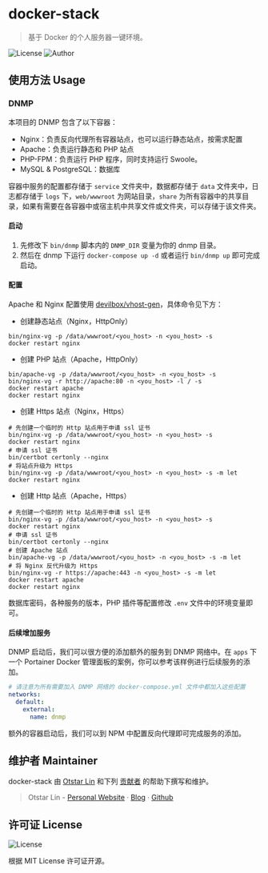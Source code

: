 # docker-stack

> 基于 Docker 的个人服务器一键环境。

![License](https://img.shields.io/github/license/syfxlin/docker-stack.svg?style=flat-square) ![Author](https://img.shields.io/badge/Author-Otstar%20Lin-blue.svg?style=flat-square)

## 使用方法 Usage

### DNMP

本项目的 DNMP 包含了以下容器：

- Nginx：负责反向代理所有容器站点，也可以运行静态站点，按需求配置
- Apache：负责运行静态和 PHP 站点
- PHP-FPM：负责运行 PHP 程序，同时支持运行 Swoole。
- MySQL & PostgreSQL：数据库

容器中服务的配置都存储于 `service` 文件夹中，数据都存储于 `data` 文件夹中，日志都存储于 `logs` 下，`web/wwwroot` 为网站目录，`share` 为所有容器中的共享目录，如果有需要在各容器中或宿主机中共享文件或文件夹，可以存储于该文件夹。

#### 启动

1. 先修改下 `bin/dnmp` 脚本内的 `DNMP_DIR` 变量为你的 dnmp 目录。
2. 然后在 dnmp 下运行 `docker-compose up -d` 或者运行 `bin/dnmp up` 即可完成启动。

#### 配置

Apache 和 Nginx 配置使用 [devilbox/vhost-gen](https://github.com/devilbox/vhost-gen)，具体命令见下方：

- 创建静态站点（Nginx，HttpOnly）

```shell script
bin/nginx-vg -p /data/wwwroot/<you_host> -n <you_host> -s
docker restart nginx
```

- 创建 PHP 站点（Apache，HttpOnly）

```shell script
bin/apache-vg -p /data/wwwroot/<you_host> -n <you_host> -s
bin/nginx-vg -r http://apache:80 -n <you_host> -l / -s
docker restart apache
docker restart nginx
```

- 创建 Https 站点（Nginx，Https）

```shell script
# 先创建一个临时的 Http 站点用于申请 ssl 证书
bin/nginx-vg -p /data/wwwroot/<you_host> -n <you_host> -s
docker restart nginx
# 申请 ssl 证书
bin/certbot certonly --nginx
# 将站点升级为 Https
bin/nginx-vg -p /data/wwwroot/<you_host> -n <you_host> -s -m let
docker restart nginx
```

- 创建 Http 站点（Apache，Https）

```shell script
# 先创建一个临时的 Http 站点用于申请 ssl 证书
bin/nginx-vg -p /data/wwwroot/<you_host> -n <you_host> -s
docker restart nginx
# 申请 ssl 证书
bin/certbot certonly --nginx
# 创建 Apache 站点
bin/apache-vg -p /data/wwwroot/<you_host> -n <you_host> -s -m let
# 将 Nginx 反代升级为 Https
bin/nginx-vg -r https://apache:443 -n <you_host> -s -m let
docker restart apache
docker restart nginx
```

数据库密码，各种服务的版本，PHP 插件等配置修改 `.env` 文件中的环境变量即可。

#### 后续增加服务

DNMP 启动后，我们可以很方便的添加额外的服务到 DNMP 网络中。在 `apps` 下一个 Portainer Docker 管理面板的案例，你可以参考该样例进行后续服务的添加。

```yaml
# 请注意为所有需要加入 DNMP 网络的 docker-compose.yml 文件中都加入这些配置
networks:
  default:
    external:
      name: dnmp
```

额外的容器启动后，我们可以到 NPM 中配置反向代理即可完成服务的添加。

## 维护者 Maintainer

docker-stack 由 [Otstar Lin](https://ixk.me/) 和下列 [贡献者](https://github.com/syfxlin/docker-stack/graphs/contributors) 的帮助下撰写和维护。

> Otstar Lin - [Personal Website](https://ixk.me/) · [Blog](https://blog.ixk.me/) · [Github](https://github.com/syfxlin)

## 许可证 License

![License](https://img.shields.io/github/license/syfxlin/docker-stack.svg?style=flat-square)

根据 MIT License 许可证开源。
